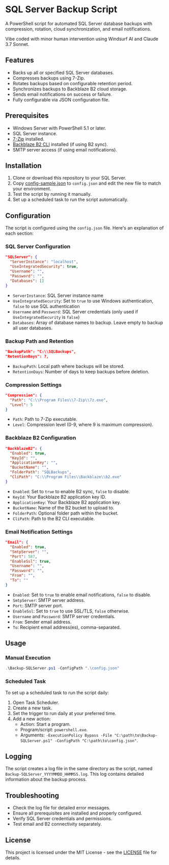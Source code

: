 # SQL Server Backup Script

A PowerShell script for automated SQL Server database backups with compression, rotation, cloud synchronization, and email notifications.

Vibe coded with minor human intervention using Windsurf AI and Claude 3.7 Sonnet.

## Features

- Backs up all or specified SQL Server databases.
- Compresses backups using 7-Zip.
- Rotates backups based on configurable retention period.
- Synchronizes backups to Backblaze B2 cloud storage.
- Sends email notifications on success or failure.
- Fully configurable via JSON configuration file.

## Prerequisites

- Windows Server with PowerShell 5.1 or later.
- SQL Server instance.
- [7-Zip](https://www.7-zip.org/) installed.
- [Backblaze B2 CLI](https://www.backblaze.com/b2/docs/quick_command_line.html) installed (if using B2 sync).
- SMTP server access (if using email notifications).

## Installation

1. Clone or download this repository to your SQL Server.
2. Copy [config-sample.json](config-sample.json) to `config.json` and edit the new file to match your environment.
3. Test the script by running it manually.
4. Set up a scheduled task to run the script automatically.

## Configuration

The script is configured using the `config.json` file. Here's an explanation of each section:

### SQL Server Configuration

```json
"SQLServer": {
  "ServerInstance": "localhost",
  "UseIntegratedSecurity": true,
  "Username": "",
  "Password": "",
  "Databases": []
}
```

- `ServerInstance`: SQL Server instance name
- `UseIntegratedSecurity`: Set to `true` to use Windows authentication, `false` to use SQL authentication
- `Username` and `Password`: SQL Server credentials (only used if `UseIntegratedSecurity` is `false`)
- `Databases`: Array of database names to backup. Leave empty to backup all user databases.

### Backup Path and Retention

```json
"BackupPath": "C:\\SQLBackups",
"RetentionDays": 7,
```

- `BackupPath`: Local path where backups will be stored.
- `RetentionDays`: Number of days to keep backups before deletion.

### Compression Settings

```json
"Compression": {
  "Path": "C:\\Program Files\\7-Zip\\7z.exe",
  "Level": 5
}
```

- `Path`: Path to 7-Zip executable.
- `Level`: Compression level (0-9, where 9 is maximum compression).

### Backblaze B2 Configuration

```json
"BackblazeB2": {
  "Enabled": true,
  "KeyId": "",
  "ApplicationKey": "",
  "BucketName": "",
  "FolderPath": "SQLBackups",
  "CliPath": "C:\\Program Files\\Backblaze\\b2.exe"
}
```

- `Enabled`: Set to `true` to enable B2 sync, `false` to disable.
- `KeyId`: Your Backblaze B2 application key ID.
- `ApplicationKey`: Your Backblaze B2 application key.
- `BucketName`: Name of the B2 bucket to upload to.
- `FolderPath`: Optional folder path within the bucket.
- `CliPath`: Path to the B2 CLI executable.

### Email Notification Settings

```json
"Email": {
  "Enabled": true,
  "SmtpServer": "",
  "Port": 587,
  "EnableSsl": true,
  "Username": "",
  "Password": "",
  "From": "",
  "To": ""
}
```

- `Enabled`: Set to `true` to enable email notifications, `false` to disable.
- `SmtpServer`: SMTP server address.
- `Port`: SMTP server port.
- `EnableSsl`: Set to `true` to use SSL/TLS, `false` otherwise.
- `Username` and `Password`: SMTP server credentials.
- `From`: Sender email address.
- `To`: Recipient email address(es), comma-separated.

## Usage

### Manual Execution

```powershell
.\Backup-SQLServer.ps1 -ConfigPath ".\config.json"
```

### Scheduled Task

To set up a scheduled task to run the script daily:

1. Open Task Scheduler.
2. Create a new task.
3. Set the trigger to run daily at your preferred time.
4. Add a new action:
   - Action: Start a program.
   - Program/script: `powershell.exe`.
   - Arguments: `-ExecutionPolicy Bypass -File "C:\path\to\Backup-SQLServer.ps1" -ConfigPath "C:\path\to\config.json"`.

## Logging

The script creates a log file in the same directory as the script, named `Backup-SQLServer_YYYYMMDD_HHMMSS.log`. This log contains detailed information about the backup process.

## Troubleshooting

- Check the log file for detailed error messages.
- Ensure all prerequisites are installed and properly configured.
- Verify SQL Server credentials and permissions.
- Test email and B2 connectivity separately.

## License

This project is licensed under the MIT License - see the [LICENSE](LICENSE) file for details.
